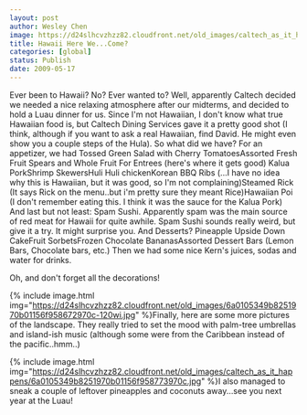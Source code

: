 ```yaml
---
layout: post
author: Wesley Chen
image: https://d24slhcvzhzz82.cloudfront.net/old_images/caltech_as_it_happens/6a0105349b8251970b0115708b9411970b.jpg
title: Hawaii Here We...Come?
categories: [global]
status: Publish
date: 2009-05-17
---
```


Ever been to Hawaii? 
No? 
Ever wanted to? 
Well, apparently Caltech decided we needed a nice relaxing atmosphere after our midterms, and decided to hold a Luau dinner for us. Since I'm not Hawaiian, I don't know what true Hawaiian food is, but Caltech Dining Services gave it a pretty good shot (I think, although if you want to ask a real Hawaiian, find David. He might even show you a couple steps of the Hula). 
So what did we have?
For an appetizer, we had 
Tossed Green Salad with Cherry TomatoesAssorted Fresh Fruit Spears and Whole Fruit
For Entrees (here's where it gets good)
Kalua PorkShrimp SkewersHuli Huli chickenKorean BBQ Ribs (...I have no idea why this is Hawaiian, but it was good, so I'm not complaining)Steamed Rick (It says Rick on the menu..but i'm pretty sure they meant Rice)Hawaiian Poi (I don't remember eating this. I think it was the sauce for the Kalua Pork)
And last but not least: Spam Sushi. Apparently spam was the main source of red meat for Hawaii for quite awhile. Spam Sushi sounds really weird, but give it a try. It might surprise you. 
And Desserts?
Pineapple Upside Down CakeFruit SorbetsFrozen Chocolate BananasAssorted Dessert Bars (Lemon Bars, Chocolate bars, etc.)
Then we had some nice Kern's juices, sodas and water for drinks.

Oh, and don't forget all the decorations!


{% include image.html img="https://d24slhcvzhzz82.cloudfront.net/old_images/6a0105349b8251970b01156f958672970c-120wi.jpg" %}Finally, here are some more pictures of the landscape. They really tried to set the mood with palm-tree umbrellas and island-ish music (although some were from the Caribbean instead of the pacific..hmm..)

{% include image.html img="https://d24slhcvzhzz82.cloudfront.net/old_images/caltech_as_it_happens/6a0105349b8251970b01156f958773970c.jpg" %}I also managed to sneak a couple of leftover pineapples and coconuts away...see you next year at the Luau!  
